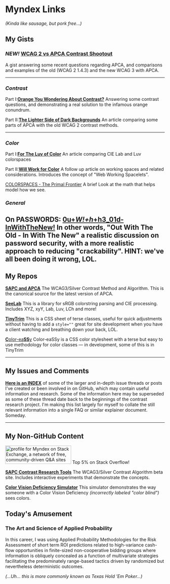 # Myndex Links
_(Kinda like sausage, but pork free...)_
 
 ## My Gists
 
 ### _NEW!_ [WCAG 2 vs APCA Contrast Shootout](https://gist.github.com/Myndex/069a4079b0de2930e72d5401bde9af98#wcag-2-vs-apca-contrast-shootout)
 A gist answering some recent questions regarding APCA, and comparisons and examples of the old (WCAG 2 1.4.3) and the new WCAG 3 with APCA.
 
-----
### _Contrast_ 
 
Part I:[**Orange You Wondering About Contrast?**](https://gist.github.com/Myndex/1dadb6dcac596f1cd7a5686a076f697f) Answering some contrast questions, and demonstrating a real solution to the infamous orange conundrum.
 
Part II:[**The Lighter Side of Dark Backgrounds**](https://gist.github.com/Myndex/c30dba273aa5eca426ad9f5200917c9d) An article comparing some parts of APCA with the old WCAG 2 contrast methods.

-----
### _Color_

Part I:[**For The Luv of Color**](https://gist.github.com/Myndex/47c793f8a054041bd2b52caa7ad5271c#file-fortheluvofcolor-md) An article comparing CIE Lab and Luv colorspaces

Part II:[**Will Work for Color**](https://gist.github.com/Myndex/10caff6a68e844591e83eadeebfb4347) A follow up article on working spaces and related considerations. Introduces the concept of "Web Working Spacelets".

[COLORSPACES - The Primal Frontier](https://gist.github.com/Myndex/b21c2621072b93d3a7c1ef8939bc2adb) A brief Look at the math that helps model how we see. 


### _General_

On PASSWORDS: [**0u+_W!+h_+h3_01d-InWithTheNew!**](https://gist.github.com/Myndex/d71875ea431c88db3a22962e28abd164) In other words, "Out With The Old - In With The New" a realistic discussion on password security, with a more realistic approach to reducing "crackability". HINT: we've all been doing it wrong, LOL.
-----
## My Repos
 
 [**SAPC and APCA**](https://github.com/Myndex/SAPC-APCA) The WCAG3/Silver Contrast Method and Algorithm. This is the canonical source for the latest version of APCA.
 
 [**SeeLab**](https://github.com/Myndex/SeeLab) This is a library for sRGB colorstring parsing and CIE processing. Includes XYZ, xyY, Lab, Luv, LCh and more!
 
 [**TinyTrim**](https://github.com/Myndex/TinyTrim) This is a CSS sheet of terse classes, useful for quick adjustments without having to add a `style=""` great for site development when you have a client watching and breathing down your back, LOL.
 
 [**C**olor-ea**SS**y](https://github.com/Myndex/Color-eaSSy) Color-eaSSy is a CSS color stylesheet with a terse but easy to use methodology for color classes — in development, some of this is in TinyTrim

-----
## My Issues and Comments

[**Here is an INDEX**](https://github.com/Myndex/Myndex/blob/main/IssuesIndex.md) of some of the larger and in-depth issue threads or posts I've created or been involved in on GitHub, which may contain  useful information and research. Some of the information here may be superseded as some of these thread date back to the beginnings of the contrast research project. I'm making this list largely for myself to collate the still relevant information into a single FAQ or similar explainer document. Someday.

-----
## My Non-GitHub Content

<a href="https://stackexchange.com/users/14280387"><img src="https://stackexchange.com/users/flair/14280387.png" width="208" height="58" alt="profile for Myndex on Stack Exchange, a network of free, community-driven Q&amp;A sites" title="profile for Myndex on Stack Exchange, a network of free, community-driven Q&amp;A sites"></a> Top 5% on Stack Overflow!

[**SAPC Contrast Research Tools**](https://www.myndex.com/SAPC/) The WCAG3/Silver Contrast Algorithm beta site. Includes interactive experiments that demonstrate the concepts.

[**Color Vision Deficiency Simulator**](https://www.myndex.com/CVD/) This simulator demonstrates the way someone with a Color Vision Deficiency _(incorrectly labeled "color blind")_ sees colors.


## Today's Amusement

### The Art and Science of Applied Probability

In this career, I was using Applied Probability Methodologies for the Risk Assessment of short term ROI predictions related to high-variance cash-flow opportunities in finite-sized non-cooperative bidding groups where information is obliquely concealed as a function of multivariate strategies facilitating the predominately range-based tactics driven by randomized but nevertheless deterministic outcomes.

_(…Uh… this is more commonly known as Texas Hold ’Em Poker…)_
